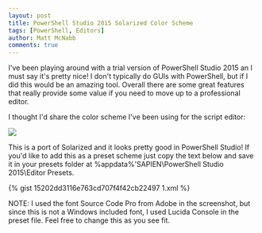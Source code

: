 ```yaml
---
layout: post
title: PowerShell Studio 2015 Solarized Color Scheme
tags: [PowerShell, Editors]
author: Matt McNabb
comments: true
---
```


 [Solarized]: /assets/img/PSStudioSolarized.png

I've been playing around with a trial version of PowerShell Studio 2015 an I must say it's pretty nice! I don't typically do GUIs with PowerShell, but if I did this would be an amazing tool. Overall there are some great features that really provide some value if you need to move up to a professional editor.

I thought I'd share the color scheme I've been using for the script editor:

<!--more-->

![][Solarized]

This is a port of Solarized and it looks pretty good in PowerShell Studio! If you'd like to add this as a preset scheme just copy the text below and save it in your presets folder at %appdata%'SAPIEN\PowerShell Studio 2015\Editor Presets.

{% gist 15202dd3116e763cd707f4f42cb22497 1.xml %}

NOTE: I used the font Source Code Pro from Adobe in the screenshot, but since this is not a Windows included font, I used Lucida Console in the preset file. Feel free to change this as you see fit.